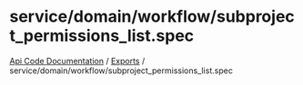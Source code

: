# service/domain/workflow/subproject\_permissions\_list.spec
 
[Api Code Documentation](../README.md) / [Exports](../modules.md) / service/domain/workflow/subproject\_permissions\_list.spec
